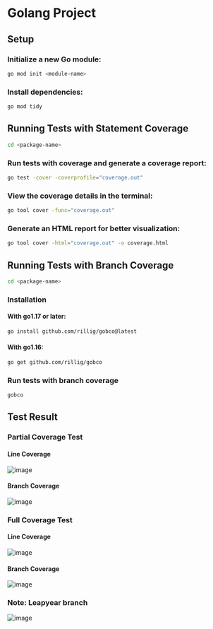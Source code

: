 # Golang Project

## Setup

### Initialize a new Go module:
```sh
go mod init <module-name>
```
### Install dependencies:
```sh
go mod tidy
```

## Running Tests with Statement Coverage
```sh
cd <package-name>
```
### Run tests with coverage and generate a coverage report:
```sh
go test -cover -coverprofile="coverage.out"
```
### View the coverage details in the terminal:
```sh
go tool cover -func="coverage.out"
```
### Generate an HTML report for better visualization:
```sh
go tool cover -html="coverage.out" -o coverage.html
```

## Running Tests with Branch Coverage
```sh
cd <package-name>
```
### Installation
#### With go1.17 or later:
```sh
go install github.com/rillig/gobco@latest
```
#### With go1.16:
```sh
go get github.com/rillig/gobco
```
### Run tests with branch coverage
```sh
gobco
```

## Test Result
### Partial Coverage Test
#### Line Coverage
![image](https://github.com/user-attachments/assets/ef0f6aa0-4c01-4382-945d-74a932f8c1c0)
#### Branch Coverage
![image](https://github.com/user-attachments/assets/974f287e-0763-41bd-97a0-97cd99da309a)
### Full Coverage Test
#### Line Coverage
![image](https://github.com/user-attachments/assets/70c58612-bbb4-4e8c-98a0-d584868c6b07)
#### Branch Coverage
![image](https://github.com/user-attachments/assets/48b205b2-4e4b-445b-933e-84ea1dd435c8)
### Note: Leapyear branch
![image](https://github.com/user-attachments/assets/add4cb9a-9472-4d4e-b4e8-3a525fff32ef)

